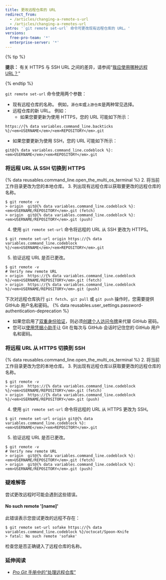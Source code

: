 ```yaml
---
title: 更改远程仓库的 URL
redirect_from:
  - /articles/changing-a-remote-s-url
  - /articles/changing-a-remotes-url
intro: '`git remote set-url` 命令可更改现有远程仓库的 URL。'
versions:
  free-pro-team: '*'
  enterprise-server: '*'
---
```


{% tip %}

**提示：** 有关 HTTPS 与 SSH URL 之间的差异，请参阅“[我应使用哪种远程 URL？](/articles/which-remote-url-should-i-use)”

{% endtip %}

`git remote set-url` 命令使用两个参数：

* 现有远程仓库的名称。 例如，`源仓库`或`上游仓库`是两种常见选择。
* 远程仓库的新 URL。 例如：
  * 如果您要更新为使用 HTTPS，您的 URL 可能如下所示：
```shell
https://{% data variables.command_line.backticks %}/<em>USERNAME</em>/<em>REPOSITORY</em>.git
```
  * 如果您要更新为使用 SSH，您的 URL 可能如下所示：
```shell
git@{% data variables.command_line.codeblock %}:<em>USERNAME</em>/<em>REPOSITORY</em>.git
```

### 将远程 URL 从 SSH 切换到 HTTPS

{% data reusables.command_line.open_the_multi_os_terminal %}
2. 将当前工作目录更改为您的本地仓库。
3. 列出现有远程仓库以获取要更改的远程仓库的名称。
  ```shell
  $ git remote -v
  > origin  git@{% data variables.command_line.codeblock %}:<em>USERNAME/REPOSITORY</em>.git (fetch)
  > origin  git@{% data variables.command_line.codeblock %}:<em>USERNAME/REPOSITORY</em>.git (push)
  ```
4. 使用 `git remote set-url` 命令将远程的 URL 从 SSH 更改为 HTTPS。
  ```shell
  $ git remote set-url origin https://{% data variables.command_line.codeblock %}/<em>USERNAME</em>/<em>REPOSITORY</em>.git
  ```
5. 验证远程 URL 是否已更改。
  ```shell
  $ git remote -v
  # Verify new remote URL
  > origin  https://{% data variables.command_line.codeblock %}/<em>USERNAME/REPOSITORY</em>.git (fetch)
  > origin  https://{% data variables.command_line.codeblock %}/<em>USERNAME/REPOSITORY</em>.git (push)
  ```

下次对远程仓库执行 `git fetch`、`git pull` 或 `git push` 操作时，您需要提供 GitHub 用户名和密码。 {% data reusables.user_settings.password-authentication-deprecation %}

- 如果您启用了[双重身份验证](/articles/securing-your-account-with-two-factor-authentication-2fa)，则必须[创建个人访问令牌](/github/authenticating-to-github/creating-a-personal-access-token)来代替 GitHub 密码。
- 您可以[使用凭据小助手](/github/using-git/caching-your-github-credentials-in-git)让 Git 在每次与 GitHub 会话时记住您的 GitHub 用户名和密码。

### 将远程 URL 从 HTTPS 切换到 SSH

{% data reusables.command_line.open_the_multi_os_terminal %}
2. 将当前工作目录更改为您的本地仓库。
3. 列出现有远程仓库以获取要更改的远程仓库的名称。
  ```shell
  $ git remote -v
  > origin  https://{% data variables.command_line.codeblock %}/<em>USERNAME/REPOSITORY</em>.git (fetch)
  > origin  https://{% data variables.command_line.codeblock %}/<em>USERNAME/REPOSITORY</em>.git (push)
  ```
4. 使用 `git remote set-url` 命令将远程的 URL 从 HTTPS 更改为 SSH。
  ```shell
  $ git remote set-url origin git@{% data variables.command_line.codeblock %}:<em>USERNAME</em>/<em>REPOSITORY</em>.git
  ```
5. 验证远程 URL 是否已更改。
  ```shell
  $ git remote -v
  # Verify new remote URL
  > origin  git@{% data variables.command_line.codeblock %}:<em>USERNAME/REPOSITORY</em>.git (fetch)
  > origin  git@{% data variables.command_line.codeblock %}:<em>USERNAME/REPOSITORY</em>.git (push)
  ```

### 疑难解答

尝试更改远程时可能会遇到这些错误。

#### No such remote '[name]'

此错误表示您尝试更改的远程不存在：

```shell
$ git remote set-url sofake https://{% data variables.command_line.codeblock %}/octocat/Spoon-Knife
> fatal: No such remote 'sofake'
```

检查您是否正确键入了远程仓库的名称。

### 延伸阅读

- [_Pro Git_ 手册中的“处理远程仓库”](https://git-scm.com/book/en/Git-Basics-Working-with-Remotes)
